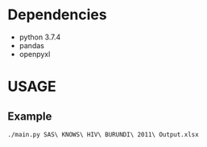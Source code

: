 # Dependencies
* python 3.7.4
* pandas
* openpyxl
# USAGE
## Example
`./main.py SAS\ KNOWS\ HIV\ BURUNDI\ 2011\ Output.xlsx`